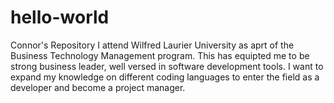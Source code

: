 # hello-world
Connor's Repository
I attend Wilfred Laurier University as aprt of the Business Technology Management program. 
This has equipted me to be strong business leader, well versed in software development tools. 
I want to expand my knowledge on different coding languages to enter the field as a developer and become a project manager. 
